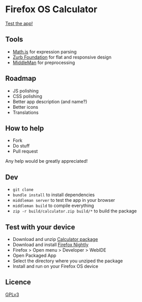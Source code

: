 # Firefox OS Calculator

[Test the app!](http://calculator.chatchan.us/)

## Tools

* [Math.js](http://mathjs.org/) for expression parsing
* [Zurb Foundation](http://foundation.zurb.com/) for flat and responsive design
* [MiddleMan](http://middlemanapp.com/) for preprocessing

## Roadmap

* JS polishing
* CSS polishing
* Better app description (and name?)
* Better icons
* Translations

## How to help

* Fork
* Do stuff
* Pull request

Any help would be greatly appreciated!

## Dev

* `git clone`
* `bundle install` to install dependencies
* `middleman server` to test the app in your browser
* `middleman build` to compile everything
* `zip -r build/calculator.zip build/*` to build the package

## Test with your device

* Download and unzip [Calculator package](https://github.com/Bahanix/ffos-calculator/blob/master/build/calculator.zip)
* Download and install [Firefox Nightly](https://nightly.mozilla.org/)
* Firefox > Open menu > Developer > WebIDE
* Open Packaged App
* Select the directory where you unziped the package
* Install and run on your Firefox OS device

## Licence

[GPLv3](https://www.gnu.org/copyleft/gpl.html)
